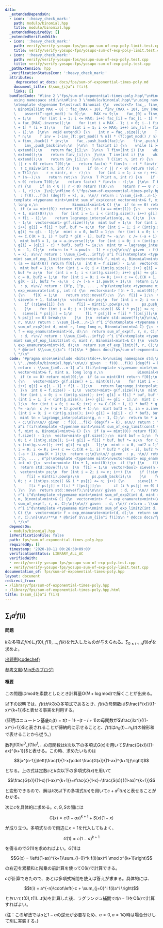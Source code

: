 ```yaml
---
data:
  _extendedDependsOn:
  - icon: ':heavy_check_mark:'
    path: modulo/binomial.hpp
    title: modulo/binomial.hpp
  _extendedRequiredBy: []
  _extendedVerifiedWith:
  - icon: ':heavy_check_mark:'
    path: verify/verify-yosupo-fps/yosupo-sum-of-exp-poly-limit.test.cpp
    title: verify/verify-yosupo-fps/yosupo-sum-of-exp-poly-limit.test.cpp
  - icon: ':heavy_check_mark:'
    path: verify/verify-yosupo-fps/yosupo-sum-of-exp-poly.test.cpp
    title: verify/verify-yosupo-fps/yosupo-sum-of-exp-poly.test.cpp
  _pathExtension: hpp
  _verificationStatusIcon: ':heavy_check_mark:'
  attributes:
    _deprecated_at_docs: docs/fps/sum-of-exponential-times-poly.md
    document_title: $\sum_{i}a^i f(i)$
    links: []
  bundledCode: "#line 2 \"fps/sum-of-exponential-times-poly.hpp\"\n#include <bits/stdc++.h>\n\
    using namespace std;\n\n#line 3 \"modulo/binomial.hpp\"\nusing namespace std;\n\
    \ntemplate <typename T>\nstruct Binomial {\n  vector<T> fac_, finv_, inv_;\n \
    \ Binomial(int MAX = 0) : fac_(MAX + 10), finv_(MAX + 10), inv_(MAX + 10) {\n\
    \    assert(T::get_mod() != 0);\n    MAX += 9;\n    fac_[0] = finv_[0] = inv_[0]\
    \ = 1;\n    for (int i = 1; i <= MAX; i++) fac_[i] = fac_[i - 1] * i;\n    finv_[MAX]\
    \ = fac_[MAX].inverse();\n    for (int i = MAX - 1; i > 0; i--) finv_[i] = finv_[i\
    \ + 1] * (i + 1);\n    for (int i = 1; i <= MAX; i++) inv_[i] = finv_[i] * fac_[i\
    \ - 1];\n  }\n\n  void extend() {\n    int n = fac_.size();\n    T fac = fac_.back()\
    \ * n;\n    T inv = (-inv_[T::get_mod() % n]) * (T::get_mod() / n);\n    T finv\
    \ = finv_.back() * inv;\n    fac_.push_back(fac);\n    finv_.push_back(finv);\n\
    \    inv_.push_back(inv);\n  }\n\n  T fac(int i) {\n    while (i >= (int)fac_.size())\
    \ extend();\n    return fac_[i];\n  }\n\n  T finv(int i) {\n    while (i >= (int)finv_.size())\
    \ extend();\n    return finv_[i];\n  }\n\n  T inv(int i) {\n    while (i >= (int)inv_.size())\
    \ extend();\n    return inv_[i];\n  }\n\n  T C(int n, int r) {\n    if (n < r\
    \ || r < 0) return T(0);\n    return fac(n) * finv(n - r) * finv(r);\n  }\n\n\
    \  T C_naive(int n, int r) {\n    if (n < r || r < 0) return T(0);\n    T ret\
    \ = T(1);\n    r = min(r, n - r);\n    for (int i = 1; i <= r; ++i) ret *= inv(i)\
    \ * (n--);\n    return ret;\n  }\n\n  T P(int n, int r) {\n    if (n < r || r\
    \ < 0) return T(0);\n    return fac(n) * finv(n - r);\n  }\n\n  T H(int n, int\
    \ r) {\n    if (n < 0 || r < 0) return T(0);\n    return r == 0 ? 1 : C(n + r\
    \ - 1, r);\n  }\n};\n#line 6 \"fps/sum-of-exponential-times-poly.hpp\"\n\n// given\
    \  : f(0)...f(k) (deg(f) = k), a, n\n// return : \\sum_{i=0...n-1} a^i f(i)\n\
    template <typename mint>\nmint sum_of_exp(const vector<mint>& f, mint a, long\
    \ long n,\n                Binomial<mint>& C) {\n  if (n == 0) return mint(0);\n\
    \  if (a == mint(0)) return f[0];\n  if (a == mint(1)) {\n    vector<mint> g(f.size()\
    \ + 1, mint(0));\n    for (int i = 1; i < (int)g.size(); i++) g[i] = g[i - 1]\
    \ + f[i - 1];\n    return lagrange_interpolation(g, n, C);\n  }\n  int K = f.size()\
    \ - 1;\n  vector<mint> g(f.size());\n  mint buf = 1;\n  for (int i = 0; i < (int)g.size();\
    \ i++) g[i] = f[i] * buf, buf *= a;\n  for (int i = 1; i < (int)g.size(); i++)\
    \ g[i] += g[i - 1];\n  mint c = 0, buf2 = 1;\n  for (int i = 0; i <= K; i++) c\
    \ += C.C(K + 1, i) * buf2 * g[K - i], buf2 *= -a;\n  c /= (-a + 1).pow(K + 1);\n\
    \  mint buf3 = 1, ia = a.inverse();\n  for (int i = 0; i < (int)g.size(); i++)\
    \ g[i] = (g[i] - c) * buf3, buf3 *= ia;\n  mint tn = lagrange_interpolation(g,\
    \ n - 1, C);\n  return tn * a.pow(n - 1) + c;\n}\n\n// given  : f(0)...f(k) (deg(f)\
    \ = k), a\n// return : \\sum_{i=0...infty} a^i f(i)\ntemplate <typename mint>\n\
    mint sum_of_exp_limit(const vector<mint>& f, mint a, Binomial<mint>& C) {\n  if\
    \ (a == mint(0)) return f[0];\n  int K = f.size() - 1;\n  vector<mint> g(f.size());\n\
    \  mint buf = 1;\n  for (int i = 0; i < (int)g.size(); i++) g[i] = f[i] * buf,\
    \ buf *= a;\n  for (int i = 1; i < (int)g.size(); i++) g[i] += g[i - 1];\n  mint\
    \ c = 0, buf2 = 1;\n  for (int i = 0; i <= K; i++) c += C.C(K + 1, i) * buf2 *\
    \ g[K - i], buf2 *= -a;\n  c /= (-a + 1).pow(K + 1);\n  return c;\n}\n\n// given\
    \  : p, n\n// return : (0^p, 1^p, ... , n^p)\ntemplate <typename mint>\nvector<mint>\
    \ exp_enamurate(int p, int n) {\n  vector<mint> f(n + 1, mint(0));\n  if (!p)\
    \ {\n    f[0] = 1;\n    return std::move(f);\n  }\n  f[1] = 1;\n  vector<bool>\
    \ sieve(n + 1, false);\n  vector<int> ps;\n  for (int i = 2; i <= n; i++) {\n\
    \    if (!sieve[i]) {\n      f[i] = mint(i).pow(p);\n      ps.push_back(i);\n\
    \    }\n    for (int j = 0; j < (int)ps.size() && i * ps[j] <= n; j++) {\n   \
    \   sieve[i * ps[j]] = 1;\n      f[i * ps[j]] = f[i] * f[ps[j]];\n      if (i\
    \ % ps[j] == 0) break;\n    }\n  }\n  return std::move(f);\n}\n\n// given  : d,\
    \ r, n\n// return : \\sum_{i=0...n-1} r^i i^d\ntemplate <typename mint>\nmint\
    \ sum_of_exp2(int d, mint r, long long n, Binomial<mint>& C) {\n  vector<mint>\
    \ f = exp_enamurate<mint>(d, d);\n  return sum_of_exp(f, r, n, C);\n}\n\n// given\
    \  : d, r\n// return : \\sum_{i=0...infty} r^i i^d\ntemplate <typename mint>\n\
    mint sum_of_exp_limit2(int d, mint r, Binomial<mint>& C) {\n  vector<mint> f =\
    \ exp_enamurate<mint>(d, d);\n  return sum_of_exp_limit(f, r, C);\n}\n\n/**\n\
    \ * @brief $\\sum_{i}a^i f(i)$\n * @docs docs/fps/sum-of-exponential-times-poly.md\n\
    \ */\n"
  code: "#pragma once\n#include <bits/stdc++.h>\nusing namespace std;\n\n#include\
    \ \"../modulo/binomial.hpp\"\n\n// given  : f(0)...f(k) (deg(f) = k), a, n\n//\
    \ return : \\sum_{i=0...n-1} a^i f(i)\ntemplate <typename mint>\nmint sum_of_exp(const\
    \ vector<mint>& f, mint a, long long n,\n                Binomial<mint>& C) {\n\
    \  if (n == 0) return mint(0);\n  if (a == mint(0)) return f[0];\n  if (a == mint(1))\
    \ {\n    vector<mint> g(f.size() + 1, mint(0));\n    for (int i = 1; i < (int)g.size();\
    \ i++) g[i] = g[i - 1] + f[i - 1];\n    return lagrange_interpolation(g, n, C);\n\
    \  }\n  int K = f.size() - 1;\n  vector<mint> g(f.size());\n  mint buf = 1;\n\
    \  for (int i = 0; i < (int)g.size(); i++) g[i] = f[i] * buf, buf *= a;\n  for\
    \ (int i = 1; i < (int)g.size(); i++) g[i] += g[i - 1];\n  mint c = 0, buf2 =\
    \ 1;\n  for (int i = 0; i <= K; i++) c += C.C(K + 1, i) * buf2 * g[K - i], buf2\
    \ *= -a;\n  c /= (-a + 1).pow(K + 1);\n  mint buf3 = 1, ia = a.inverse();\n  for\
    \ (int i = 0; i < (int)g.size(); i++) g[i] = (g[i] - c) * buf3, buf3 *= ia;\n\
    \  mint tn = lagrange_interpolation(g, n - 1, C);\n  return tn * a.pow(n - 1)\
    \ + c;\n}\n\n// given  : f(0)...f(k) (deg(f) = k), a\n// return : \\sum_{i=0...infty}\
    \ a^i f(i)\ntemplate <typename mint>\nmint sum_of_exp_limit(const vector<mint>&\
    \ f, mint a, Binomial<mint>& C) {\n  if (a == mint(0)) return f[0];\n  int K =\
    \ f.size() - 1;\n  vector<mint> g(f.size());\n  mint buf = 1;\n  for (int i =\
    \ 0; i < (int)g.size(); i++) g[i] = f[i] * buf, buf *= a;\n  for (int i = 1; i\
    \ < (int)g.size(); i++) g[i] += g[i - 1];\n  mint c = 0, buf2 = 1;\n  for (int\
    \ i = 0; i <= K; i++) c += C.C(K + 1, i) * buf2 * g[K - i], buf2 *= -a;\n  c /=\
    \ (-a + 1).pow(K + 1);\n  return c;\n}\n\n// given  : p, n\n// return : (0^p,\
    \ 1^p, ... , n^p)\ntemplate <typename mint>\nvector<mint> exp_enamurate(int p,\
    \ int n) {\n  vector<mint> f(n + 1, mint(0));\n  if (!p) {\n    f[0] = 1;\n  \
    \  return std::move(f);\n  }\n  f[1] = 1;\n  vector<bool> sieve(n + 1, false);\n\
    \  vector<int> ps;\n  for (int i = 2; i <= n; i++) {\n    if (!sieve[i]) {\n \
    \     f[i] = mint(i).pow(p);\n      ps.push_back(i);\n    }\n    for (int j =\
    \ 0; j < (int)ps.size() && i * ps[j] <= n; j++) {\n      sieve[i * ps[j]] = 1;\n\
    \      f[i * ps[j]] = f[i] * f[ps[j]];\n      if (i % ps[j] == 0) break;\n   \
    \ }\n  }\n  return std::move(f);\n}\n\n// given  : d, r, n\n// return : \\sum_{i=0...n-1}\
    \ r^i i^d\ntemplate <typename mint>\nmint sum_of_exp2(int d, mint r, long long\
    \ n, Binomial<mint>& C) {\n  vector<mint> f = exp_enamurate<mint>(d, d);\n  return\
    \ sum_of_exp(f, r, n, C);\n}\n\n// given  : d, r\n// return : \\sum_{i=0...infty}\
    \ r^i i^d\ntemplate <typename mint>\nmint sum_of_exp_limit2(int d, mint r, Binomial<mint>&\
    \ C) {\n  vector<mint> f = exp_enamurate<mint>(d, d);\n  return sum_of_exp_limit(f,\
    \ r, C);\n}\n\n/**\n * @brief $\\sum_{i}a^i f(i)$\n * @docs docs/fps/sum-of-exponential-times-poly.md\n\
    \ */\n"
  dependsOn:
  - modulo/binomial.hpp
  isVerificationFile: false
  path: fps/sum-of-exponential-times-poly.hpp
  requiredBy: []
  timestamp: '2020-10-11 00:26:38+09:00'
  verificationStatus: LIBRARY_ALL_AC
  verifiedWith:
  - verify/verify-yosupo-fps/yosupo-sum-of-exp-poly.test.cpp
  - verify/verify-yosupo-fps/yosupo-sum-of-exp-poly-limit.test.cpp
documentation_of: fps/sum-of-exponential-times-poly.hpp
layout: document
redirect_from:
- /library/fps/sum-of-exponential-times-poly.hpp
- /library/fps/sum-of-exponential-times-poly.hpp.html
title: $\sum_{i}a^i f(i)$
---
```


## $\sum_{i}a^i f(i)$

#### 問題

$k$次多項式$f(n)$に$f(0),f(1),\ldots,f(k)$を代入したものが与えられる。$\sum_{0\leq i<n}f(i)a^i$を求めよ。

[出題例(codechef)](https://www.codechef.com/problems/QPOLYSUM)

[参考文献(Min氏のブログ)](https://min-25.hatenablog.com/entry/2015/04/24/031413)

#### 概要

この問題は$\mathrm{mod}$を素数としたとき計算量$\mathrm{O}(N + \log \mathrm{mod})$で解くことが出来る。

以下の説明では、$f(t)$が$k$次の多項式であるとき、$f(t)$の母関数は$\frac{F(x)}{(1-x)^{k+1}}$と表せる事実を利用する。

(証明はニュートン基底$n_i(t)=t(t-1)\cdots(t-i+1)$の母関数が$\frac{i!x^i}{(1-x)^{i+1}}$と表されることが帰納的に示せることと、$f(t)$は$n_0(t)\ldots n_k(t)$の線形和で表せることから従う。)

数列$f(0)a^0, f(1)a^1, \ldots$の母関数は$k$次以下の多項式$G(x)$を用いて$\frac{G(x)}{(1-ax)^{k+1}}$と表せる。この時、求めたいものは

$$[x^{n-1}]\left(\frac{1}{1-x}\cdot \frac{G(x)}{(1-ax)^{k+1}}\right)$$

となる。上の式は定数$c$と$k$次以下の多項式$S(x)$を用いて

$$\frac{G(x)}{(1-x)(1-ax)^{k+1}}=\frac{c}{1-x}+\frac{S(x)}{(1-ax)^{k+1}}$$

と変形できるので、解は$k$次以下の多項式$t(n)$を用いて$c+a^nt(n)$と表せることがわかる。

次に$c$を具体的に求める。$c,G,S$の間には

$$G(x)=c(1-ax)^{k+1}+S(x)(1-x)$$

が成り立つ。多項式なので両辺に$x=1$を代入してもよく、

$$G(1)=c(1-a)^{k+1}$$

を得るので$G(1)$を求めればよい。$G(1)$は

$$G(x) = \left((1-ax)^{k+1}\sum_{i=0}^k f(i)(ax)^i \mod  x^{k+1}\right)$$

の右辺を累積和と階乗の前計算を使って$\mathrm{O}(k)$で計算できる。

$c$が計算できたので、あとは多項式補間を使えば答えが求まる。具体的には、

$$t(i) = a^{-n}\cdot\left(-c + \sum_{j=0}^i f(i)a^i \right)$$

とおいて$t(0),t(1)\ldots t(k)$を計算した後、ラグランジュ補間で$t(n-1)$を$\mathrm{O}(k)$で計算すればよい。

(注：この解法では$a$と$1-a$の逆元が必要なため、$a=0,a=1$の時は場合分けして別に実装する。)
